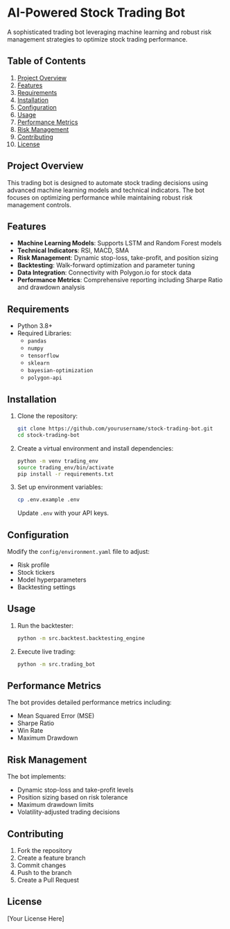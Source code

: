 # AI-Powered Stock Trading Bot

A sophisticated trading bot leveraging machine learning and robust risk management strategies to optimize stock trading performance.

## Table of Contents
1. [Project Overview](#project-overview)
2. [Features](#features)
3. [Requirements](#requirements)
4. [Installation](#installation)
5. [Configuration](#configuration)
6. [Usage](#usage)
7. [Performance Metrics](#performance-metrics)
8. [Risk Management](#risk-management)
9. [Contributing](#contributing)
10. [License](#license)

## Project Overview
This trading bot is designed to automate stock trading decisions using advanced machine learning models and technical indicators. The bot focuses on optimizing performance while maintaining robust risk management controls.

## Features
- **Machine Learning Models**: Supports LSTM and Random Forest models
- **Technical Indicators**: RSI, MACD, SMA
- **Risk Management**: Dynamic stop-loss, take-profit, and position sizing
- **Backtesting**: Walk-forward optimization and parameter tuning
- **Data Integration**: Connectivity with Polygon.io for stock data
- **Performance Metrics**: Comprehensive reporting including Sharpe Ratio and drawdown analysis

## Requirements
- Python 3.8+
- Required Libraries:
  - `pandas`
  - `numpy`
  - `tensorflow`
  - `sklearn`
  - `bayesian-optimization`
  - `polygon-api`

## Installation
1. Clone the repository:
   ```bash
   git clone https://github.com/yourusername/stock-trading-bot.git
   cd stock-trading-bot
   ```
2. Create a virtual environment and install dependencies:
   ```bash
   python -m venv trading_env
   source trading_env/bin/activate
   pip install -r requirements.txt
   ```
3. Set up environment variables:
   ```bash
   cp .env.example .env
   ```
   Update `.env` with your API keys.

## Configuration
Modify the `config/environment.yaml` file to adjust:
- Risk profile
- Stock tickers
- Model hyperparameters
- Backtesting settings

## Usage
1. Run the backtester:
   ```bash
   python -m src.backtest.backtesting_engine
   ```
2. Execute live trading:
   ```bash
   python -m src.trading_bot
   ```

## Performance Metrics
The bot provides detailed performance metrics including:
- Mean Squared Error (MSE)
- Sharpe Ratio
- Win Rate
- Maximum Drawdown

## Risk Management
The bot implements:
- Dynamic stop-loss and take-profit levels
- Position sizing based on risk tolerance
- Maximum drawdown limits
- Volatility-adjusted trading decisions

## Contributing
1. Fork the repository
2. Create a feature branch
3. Commit changes
4. Push to the branch
5. Create a Pull Request

## License
[Your License Here]
